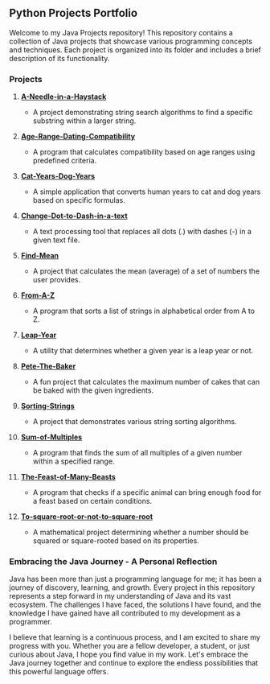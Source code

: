 ## Python Projects Portfolio

Welcome to my Java Projects repository! This repository contains a collection of Java projects that showcase various programming concepts and techniques. Each project is organized into its folder and includes a brief description of its functionality.

### Projects

1. **[A-Needle-in-a-Haystack](https://github.com/Mimae00/Java_Projects/tree/main/A-Needle-in-a-Haystack)**
   - A project demonstrating string search algorithms to find a specific substring within a larger string.

2. **[Age-Range-Dating-Compatibility](https://github.com/Mimae00/Java_Projects/tree/main/Age-Range-Dating-Compatibility)**
   - A program that calculates compatibility based on age ranges using predefined criteria.

3. **[Cat-Years-Dog-Years](https://github.com/Mimae00/Java_Projects/tree/main/Cat-Years-Dog-Years)**
   - A simple application that converts human years to cat and dog years based on specific formulas.

4. **[Change-Dot-to-Dash-in-a-text](https://github.com/Mimae00/Java_Projects/tree/main/Change-Dot-to-Dash-in-a-text)**
   - A text processing tool that replaces all dots (.) with dashes (-) in a given text file.

5. **[Find-Mean](https://github.com/Mimae00/Java_Projects/tree/main/Find-Mean)**
   - A project that calculates the mean (average) of a set of numbers the user provides.

6. **[From-A-Z](https://github.com/Mimae00/Java_Projects/tree/main/From-A-Z)**
   - A program that sorts a list of strings in alphabetical order from A to Z.

7. **[Leap-Year](https://github.com/Mimae00/Java_Projects/tree/main/Leap-Year)**
   - A utility that determines whether a given year is a leap year or not.

8. **[Pete-The-Baker](https://github.com/Mimae00/Java_Projects/tree/main/Pete-The-Baker)**
   - A fun project that calculates the maximum number of cakes that can be baked with the given ingredients.

9. **[Sorting-Strings](https://github.com/Mimae00/Java_Projects/tree/main/Sorting-Strings)**
   - A project that demonstrates various string sorting algorithms.

10. **[Sum-of-Multiples](https://github.com/Mimae00/Java_Projects/tree/main/Sum-of-Multiples)**
    - A program that finds the sum of all multiples of a given number within a specified range.
   
11. **[The-Feast-of-Many-Beasts](https://github.com/Mimae00/Java_Projects/tree/main/The-Feast-of-Many-Beasts)**
    - A program that checks if a specific animal can bring enough food for a feast based on certain conditions.

12. **[To-square-root-or-not-to-square-root](https://github.com/Mimae00/Java_Projects/tree/main/To-square-root-or-not-to-square-root-)**
    - A mathematical project determining whether a number should be squared or square-rooted based on its properties.
   

### Embracing the Java Journey - A Personal Reflection

Java has been more than just a programming language for me; it has been a journey of discovery, learning, and growth. Every project in this repository represents a step forward in my understanding of Java and its vast ecosystem. The challenges I have faced, the solutions I have found, and the knowledge I have gained have all contributed to my development as a programmer.

I believe that learning is a continuous process, and I am excited to share my progress with you. Whether you are a fellow developer, a student, or just curious about Java, I hope you find value in my work. Let's embrace the Java journey together and continue to explore the endless possibilities that this powerful language offers.
